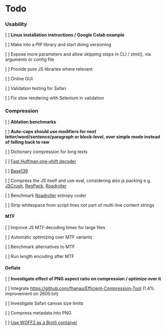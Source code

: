 # Todo


### Usability

[ ] **Linux installation instructions / Google Colab example** 

[ ] Make into a PIP library and start doing versioning

[ ] Expose more parameters and allow skipping steps in CLI / ztml(), via arguments or config file

[ ] Provide pure JS libraries where relevant

[ ] Online GUI

[ ] Validation testing for Safari

[ ] Fix slow rendering with Selenium in validation

### Compression

[ ] **Ablation benchmarks**

[ ] **Auto-caps should use modifiers for next letter/word/sentence/paragraph or block-level, over simple mode instead of falling back to raw**

[ ] Dictionary compression for long texts

[ ] [Fast Huffman one-shift decoder](https://researchgate.net/publication/3159499_On_the_implementation_of_minimum_redundancy_prefix_codes)

[ ] [Base139](https://github.com/kevinAlbs/Base122/issues/3#issuecomment-263787763)

[ ] Compress the JS itself and use eval, considering also js packing e.g. [JSCrush](https://iteral.com/jscrush), [RegPack](https://siorki.github.io/regPack), [Roadroller](https://lifthrasiir.github.io/roadroller) 

[ ] Benchmark [Roadroller](https://lifthrasiir.github.io/roadroller) entropy coder

[ ] Strip whitespace from script lines not part of multi-line content strings

#### MTF

[ ] Improve JS MTF decoding times for large files

[ ] Automatic optimizing over MTF variants

[ ] Benchmark alternatives to MTF 

[ ] Run length encoding after MTF

#### Deflate

[ ] **Investigate effect of PNG aspect ratio on compression / optimize over it**

[ ] Integrate https://github.com/fhanau/Efficient-Compression-Tool (1.4% improvement on 2600.txt)

[ ] Investigate Safari canvas size limits

[ ] Compress metadata into PNG 

[ ] [Use WOFF2 as a Brotli container](https://github.com/lifthrasiir/roadroller/issues/9#issuecomment-905580540)
